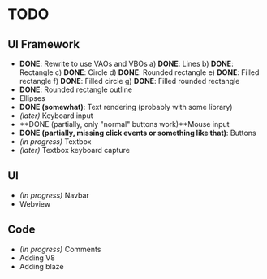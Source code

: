 
# TODO

## UI Framework
- **DONE**: Rewrite to use VAOs and VBOs
	a) **DONE**: Lines
	b) **DONE**: Rectangle
	c) **DONE**: Circle
	d) **DONE**: Rounded rectangle
	e) **DONE**: Filled rectangle
	f) **DONE**: Filled circle
	g) **DONE**: Filled rounded rectangle
- **DONE**: Rounded rectangle outline
- Ellipses
- **DONE (somewhat)**: Text rendering (probably with some library)
- *(later)* Keyboard input
- **DONE (partially, only "normal" buttons work)**Mouse input
- **DONE (partially, missing click events or something like that)**: Buttons
- *(in progress)* Textbox
- *(later)* Textbox keyboard capture

## UI
- *(In progress)* Navbar
- Webview

## Code
- *(In progress)* Comments
- Adding V8
- Adding blaze
